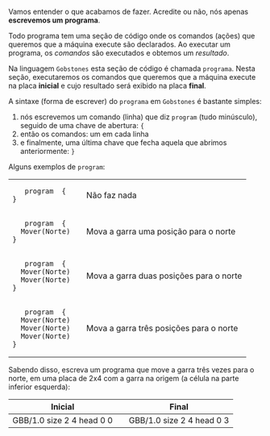 Vamos entender o que acabamos de fazer. Acredite ou não, nós apenas **escrevemos um programa**.

Todo programa tem uma seção de código onde os comandos (ações) que queremos que a máquina execute são declarados. Ao executar um programa, os *comandos* são executados e obtemos um *resultado*.

Na linguagem `Gobstones` esta seção de código é chamada `programa`. Nesta seção, executaremos os comandos que queremos que a máquina execute na placa **inicial** e cujo resultado será exibido na placa **final**.

A sintaxe (forma de escrever) do `programa` em `Gobstones` é bastante simples:

1. nós escrevemos um comando (linha) que diz `program` (tudo minúsculo), seguido de uma chave de abertura: `{`
1. então os comandos: um em cada linha
1. e finalmente, uma última chave que fecha aquela que abrimos anteriormente: `}`

Alguns exemplos de `program`:

<table class="table" style = "width: 100%">
  <tbody>
  <tr>
    <td style="text-align: left">
      <pre class="highlight gobstones"> <code> <span class="kr"> program </span> {
} </code> </pre>
    </td>
    <td style="text-align: centro"> <i class="fa fa-arrow-right"> </i> </td>
    <td style="text-align: left">
Não faz nada
    </td>
  </tr>
  <tr>
    <td style="text-align: left">
      <pre class="highlight gobstones"> <code> <span class="kr"> program </span> {
  Mover(Norte)
} </code> </pre>
    </td>
    <td style="text-align: centro"> <i class="fa fa-arrow-right"> </i> </td>
    <td style="text-align: left">
Mova a garra uma posição para o norte
    </td>
  </tr>
  <tr>
    <td style="text-align: left">
      <pre class="highlight gobstones"> <code> <span class="kr"> program </span> {
  Mover(Norte)
  Mover(Norte)
} </code> </pre>
    </td>
    <td style = "text-align: centro"> <i class="fa fa-arrow-right"> </i> </td>
    <td style = "text-align: left">
Mova a garra duas posições para o norte
    </td>
  </tr>
  <tr>
    <td style="text-align: left">
      <pre class="highlight gobstones"> <code> <span class="kr"> program </span> {
  Mover(Norte)
  Mover(Norte)
  Mover(Norte)
} </code> </pre>
    </td>
    <td style="text-align: centro"> <i class="fa fa-arrow-right"> </i> </td>
    <td style="text-align: left">
Mova a garra três posições para o norte
    </td>
  </tr>
  <tbody>
</table>



Sabendo disso, escreva um programa que move a garra três vezes para o norte, em uma placa de 2x4 com a garra na origem (a célula na parte inferior esquerda):

<table class="table" style="width:100%">
  <thead>
  <tr>
    <th style="text-align: center">Inicial</th>
    <th style="text-align: center"></th> 
    <th style="text-align: center">Final</th>
  </tr>
  </thead>
  <tbody>
  <tr>
    <td style="text-align: center">  
      <gs-board>
        GBB/1.0
        size 2 4
        head 0 0
      </gs-board>
    </td>
    <td style="text-align: center"><i class="fa fa-arrow-right"></i></td> 
    <td style="text-align: center">
      <gs-board>
        GBB/1.0
        size 2 4
        head 0 3
      </gs-board>
    </td>
  </tr>
  <tbody>
</table>
